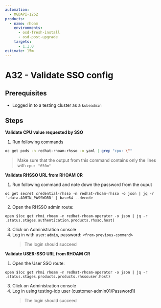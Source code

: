 ```yaml
---
automation:
  - MGDAPI-1262
products:
  - name: rhoam
    environments:
      - osd-fresh-install
      - osd-post-upgrade
    targets:
      - 1.1.0
estimate: 15m
---
```


# A32 - Validate SSO config

## Prerequisites

- Logged in to a testing cluster as a `kubeadmin`

## Steps

**Validate CPU value requested by SSO**

1. Run following commands

```bash
oc get pods -n redhat-rhoam-rhsso -o yaml | grep "cpu: \""
```

> Make sure that the output from this command contains only the lines with `cpu: "650m"`

**Validate RHSSO URL from RHOAM CR**

1. Run following command and note down the password from the ouput

```
oc get secret credential-rhsso -n redhat-rhoam-rhsso -o json | jq -r '.data.ADMIN_PASSWORD' | base64 --decode
```

2. Open the RHSSO admin route:

```
open $(oc get rhmi rhoam -n redhat-rhoam-operator -o json | jq -r .status.stages.authentication.products.rhsso.host)
```

3. Click on Administration console
4. Log in with user: `admin`, password: `<from-previous-command>`
   > The login should succeed

**Validate USER-SSO URL from RHOAM CR**

1. Open the User SSO route:

```
open $(oc get rhmi rhoam -n redhat-rhoam-operator -o json | jq -r .status.stages.products.products.rhssouser.host)
```

3. Click on Administration console
4. Log in using testing-idp user (customer-admin01/Password1)
   > The login should succeed
